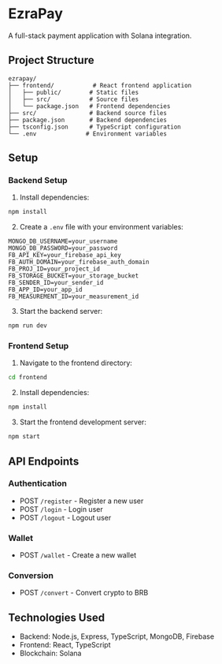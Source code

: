 # EzraPay

A full-stack payment application with Solana integration.

## Project Structure

```
ezrapay/
├── frontend/           # React frontend application
│   ├── public/        # Static files
│   ├── src/           # Source files
│   └── package.json   # Frontend dependencies
├── src/               # Backend source files
├── package.json       # Backend dependencies
├── tsconfig.json      # TypeScript configuration
└── .env              # Environment variables
```

## Setup

### Backend Setup
1. Install dependencies:
```bash
npm install
```

2. Create a `.env` file with your environment variables:
```
MONGO_DB_USERNAME=your_username
MONGO_DB_PASSWORD=your_password
FB_API_KEY=your_firebase_api_key
FB_AUTH_DOMAIN=your_firebase_auth_domain
FB_PROJ_ID=your_project_id
FB_STORAGE_BUCKET=your_storage_bucket
FB_SENDER_ID=your_sender_id
FB_APP_ID=your_app_id
FB_MEASUREMENT_ID=your_measurement_id
```

3. Start the backend server:
```bash
npm run dev
```

### Frontend Setup
1. Navigate to the frontend directory:
```bash
cd frontend
```

2. Install dependencies:
```bash
npm install
```

3. Start the frontend development server:
```bash
npm start
```

## API Endpoints

### Authentication
- POST `/register` - Register a new user
- POST `/login` - Login user
- POST `/logout` - Logout user

### Wallet
- POST `/wallet` - Create a new wallet

### Conversion
- POST `/convert` - Convert crypto to BRB

## Technologies Used
- Backend: Node.js, Express, TypeScript, MongoDB, Firebase
- Frontend: React, TypeScript
- Blockchain: Solana
